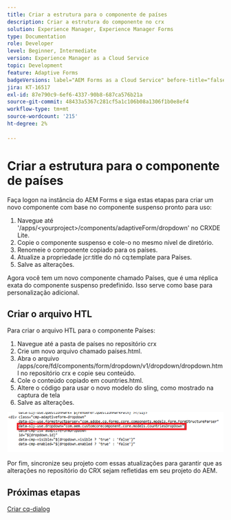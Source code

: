 ```yaml
---
title: Criar a estrutura para o componente de países
description: Criar a estrutura do componente no crx
solution: Experience Manager, Experience Manager Forms
type: Documentation
role: Developer
level: Beginner, Intermediate
version: Experience Manager as a Cloud Service
topic: Development
feature: Adaptive Forms
badgeVersions: label="AEM Forms as a Cloud Service" before-title="false"
jira: KT-16517
exl-id: 87e790c9-6ef6-4337-90b8-687ca576b21a
source-git-commit: 48433a5367c281cf5a1c106b08a1306f1b0e8ef4
workflow-type: tm+mt
source-wordcount: '215'
ht-degree: 2%

---
```


# Criar a estrutura para o componente de países

Faça logon na instância do AEM Forms e siga estas etapas para criar um novo componente com base no componente suspenso pronto para uso:

1. Navegue até &#39;/apps/&lt;yourproject>/components/adaptiveForm/dropdown&#39; no CRXDE Lite.
2. Copie o componente suspenso e cole-o no mesmo nível de diretório.
3. Renomeie o componente copiado para os países.
4. Atualize a propriedade jcr:title do nó cq:template para Países.
5. Salve as alterações.

Agora você tem um novo componente chamado Países, que é uma réplica exata do componente suspenso predefinido. Isso serve como base para personalização adicional.

## Criar o arquivo HTL

Para criar o arquivo HTL para o componente Países:

1. Navegue até a pasta de países no repositório crx
2. Crie um novo arquivo chamado países.html.
3. Abra o arquivo /apps/core/fd/components/form/dropdown/v1/dropdown/dropdown.html no repositório crx e copie seu conteúdo.
4. Cole o conteúdo copiado em countries.html.
5. Altere o código para usar o novo modelo do sling, como mostrado na captura de tela
6. Salve as alterações.

![modelo-sling](assets/countriesdropdown.png)

Por fim, sincronize seu projeto com essas atualizações para garantir que as alterações no repositório do CRX sejam refletidas em seu projeto do AEM.


## Próximas etapas

[Criar cq-dialog](./dialog.md)
